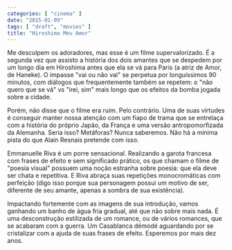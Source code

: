 ```yaml
---
categories: [ "cinema" ]
date: "2015-01-09"
tags: [ "draft", "movies" ]
title: "Hiroshima Meu Amor"
---
```

Me desculpem os adoradores, mas esse é um filme supervalorizado. É a
segunda vez que assisto a história dos dois amantes que se despedem
por um longo dia em Hiroshima antes que ela se vá para Paris (a
atriz de Amor, de Haneke). O impasse "vai ou não vai" se perpetua por
longuíssimos 90 minutos, com diálogos que frequentemente também se
repetem: o "não quero que se vá" vs "irei, sim" mais longo que os
efeitos da bomba jogada sobre a cidade.

Porém, não disse que o filme era ruim. Pelo contrário. Uma de suas
virtudes é conseguir manter nossa atenção com um fiapo de trama que
se entrelaça com a história do próprio Japão, da França e uma
versão antropomorfizada da Alemanha. Seria isso? Metáforas? Nunca
saberemos. Não há a mínima pista do que Alain Resnais pretende com
isso.

Emmanuelle Riva é um porre sensacional. Realizando a garota francesa
com frases de efeito e sem significado prático, os que chamam o filme de
"poesia visual" possuem uma noção estranha sobre poesia: que ela deve
ser chata e repetitiva. E Riva abraça suas repetições monocromáticas
com perfeição (digo isso porque sua personagem possui um motivo de ser,
diferente de seu amante, apenas a sombra de sua existência).

Impactando fortemente com as imagens de sua introdução, vamos ganhando
um banho de água fria gradual, até que não sobre mais nada. É
uma desconstrução estilizada de um romance, ou de vários romances,
que se acabaram com a guerra. Um Casablanca démodé aguardando por se
cristalizar com a ajuda de suas frases de efeito. Esperemos por mais
dez anos.
